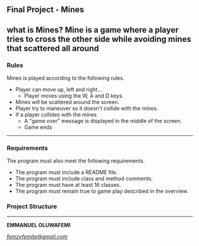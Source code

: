 ## Final Project - Mines

what is Mines?
Mine is a game where a player tries to cross the other side while avoiding mines that scattered all around
-------------------------------------------------------------------
### Rules

Mines is played according to the following rules.

- Player can move up, left and right...
  - Player moves using the W, A and D keys.
- Mines will be scattered around the screen.
- Player try to maneuver so it doesn't collide with the mines.
- If a player collides with the mines
  - A "game over" message is displayed in the middle of the screen.
  - Game ends
------------------------------------------------------------------------
### Requirements

The program must also meet the following requirements.

- The program must include a README file.
- The program must include class and method comments.
- The program must have at least 16 classes.
- The program must remain true to game play described in the overview.

### Project Structure

-----------------------------------------------------------------------

**EMMANUEL OLUWAFEMI**

*femzyfemite@gmail.com*
